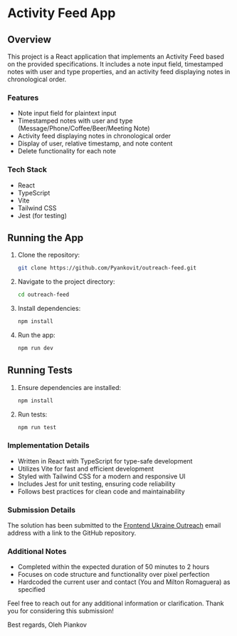# Activity Feed App


## Overview

This project is a React application that implements an Activity Feed based on the provided specifications. It includes a note input field, timestamped notes with user and type properties, and an activity feed displaying notes in chronological order.

### Features

- Note input field for plaintext input
- Timestamped notes with user and type (Message/Phone/Coffee/Beer/Meeting Note)
- Activity feed displaying notes in chronological order
- Display of user, relative timestamp, and note content
- Delete functionality for each note

### Tech Stack

- React
- TypeScript
- Vite
- Tailwind CSS
- Jest (for testing)

## Running the App

1. Clone the repository:

   ```bash
   git clone https://github.com/Pyankovit/outreach-feed.git
   ```

2. Navigate to the project directory:

   ```bash
   cd outreach-feed
   ```

3. Install dependencies:

   ```bash
   npm install
   ```

4. Run the app:

   ```bash
   npm run dev
   ```

## Running Tests

1. Ensure dependencies are installed:

   ```bash
   npm install
   ```

2. Run tests:

   ```bash
   npm run test
   ```


### Implementation Details

- Written in React with TypeScript for type-safe development
- Utilizes Vite for fast and efficient development
- Styled with Tailwind CSS for a modern and responsive UI
- Includes Jest for unit testing, ensuring code reliability
- Follows best practices for clean code and maintainability

### Submission Details

The solution has been submitted to the [Frontend Ukraine Outreach](mailto:frontend-ukraine@outreach.io) email address with a link to the GitHub repository.

### Additional Notes

- Completed within the expected duration of 50 minutes to 2 hours
- Focuses on code structure and functionality over pixel perfection
- Hardcoded the current user and contact (You and Milton Romaguera) as specified

Feel free to reach out for any additional information or clarification. Thank you for considering this submission!

Best regards,
Oleh Piankov
